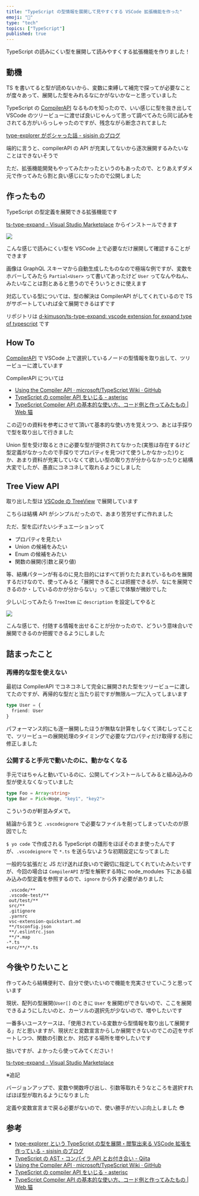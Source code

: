 ```yaml
---
title: "TypeScript の型情報を展開して見やすくする VSCode 拡張機能を作った"
emoji: "🌟"
type: "tech"
topics: ["TypeScript"]
published: true
---
```


TypeScript の読みにくい型を展開して読みやすくする拡張機能を作りました！

## 動機

TS を書いてると型が読めないから、変数に束縛して補完で探ってが必要なことが度々あって、展開した型をみれるなにかがないかなーと思っていました

TypeScript の [CompilerAPI](https://github.com/Microsoft/TypeScript/wiki/Using-the-Compiler-API) なるものを知ったので、いい感じに型を抜き出して VSCode のツリービューに渡せば良いじゃんって思って調べてみたら同じ試みをされてる方がいらっしゃったのですが、残念ながら断念されてました

[type-explorer がポシャった話 - sisisin のブログ](https://sisisin.hateblo.jp/entry/2020/09/12/174228)

端的に言うと、compilerAPI の API が充実してないから逐次展開するみたいなことはできないそうで

ただ、拡張機能開発もやってみたかったというのもあったので、とりあえずダメ元で作ってみたら割と良い感じになったので公開しました

## 作ったもの

TypeScript の型定義を展開できる拡張機能です

[ts-type-expand - Visual Studio Marketplace](https://marketplace.visualstudio.com/items?itemName=kimuson.ts-type-expand) からインストールできます

![](https://storage.googleapis.com/zenn-user-upload/8kr3n3tx3ymlfxzg992z1u8ud3kw)

こんな感じで読みにくい型を VSCode 上で必要なだけ展開して確認することができます

画像は GraphQL スキーマから自動生成したものなので極端な例ですが、変数をホバーしてみたら `Partial<User>` って書いてあったけど `User` ってなんやねん、みたいなことは割とあると思うのでそういうときに使えます

対応している型については、型の解決は CompilerAPI がしてくれているので TS がサポートしていれば全て展開できるはずです

リポジトリは [d-kimuson/ts-type-expand: vscode extension for expand type of typescript](https://github.com/d-kimuson/ts-type-expand) です

## How To

[CompilerAPI](https://github.com/Microsoft/TypeScript/wiki/Using-the-Compiler-API) で VSCode 上で選択しているノードの型情報を取り出して、ツリービューに渡しています

CompilerAPI については

- [Using the Compiler API · microsoft/TypeScript Wiki · GitHub](https://github.com/Microsoft/TypeScript/wiki/Using-the-Compiler-API#using-the-type-checker)
- [TypeScript の compiler API をいじる - asterisc](http://akito0107.hatenablog.com/entry/2018/12/23/020323)
- [TypeScript Compiler API の基本的な使い方、コード例と作ってみたもの \| Web 猫](https://katashin.info/2018/02/24/221)

この辺りの資料を参考にさせて頂いて基本的な使い方を覚えつつ、あとは手探りで型を取り出して行きました

Union 型を受け取るときに必要な型が提供されてなかった(実態は存在するけど型定義がなかったので手探りでプロパティを見つけて使うしかなかった)りとか、あまり資料が充実していなくて欲しい型の取り方が分からなかったりと結構大変でしたが、愚直にコネコネして取れるようにしました

## Tree View API

取り出した型は [VSCode の TreeView](https://code.visualstudio.com/api/extension-guides/tree-view) で展開しています

こちらは結構 API がシンプルだったので、あまり苦労せずに作れました

ただ、型を広げたいシチュエーションって

- プロパティを見たい
- Union の候補をみたい
- Enum の候補をみたい
- 関数の展開(引数と戻り値)

等、結構パターンが有るのに見た目的にはすべて折りたたまれているものを展開するだけなので、使ってみると「展開できることは把握できるが、なにを展開できるのか・しているのかが分からない」って感じで体験が微妙でした

少しいじってみたら `TreeItem` に `description` を設定してやると

![](https://storage.googleapis.com/zenn-user-upload/kfeg8zn69gg1qv3ra6c706l653et)

こんな感じで、付随する情報を出せることが分かったので、どういう意味合いで展開できるのか把握できるようにしました

## 詰まったこと

### 再帰的な型を使えない

最初は CompilerAPI でコネコネして完全に展開された型をツリービューに渡してたのですが、再帰的な型だと当たり前ですが無限ループに入ってしまいます

```ts
type User = {
  friend: User
}
```

パフォーマンス的にも逐一展開したほうが無駄な計算をしなくて済むしってことで、ツリービューの展開処理のタイミングで必要なプロパティだけ取得する形に修正しました

### 公開すると手元で動いたのに、動かなくなる

手元ではちゃんと動いているのに、公開してインストールしてみると組み込みの型が使えなくなっていました

```ts
type Foo = Array<string>
type Bar = Pick<Hoge, "key1", "key2">
```

こういうのが軒並みダメで。

結論から言うと `.vscodeignore` で必要なファイルを削ってしまっていたのが原因でした

`$ yo code` で作成される TypeScript の雛形をほぼそのまま使ったんですが、`.vscodeignore` で `*.ts` を送らないような初期設定になってました

一般的な拡張だと JS だけ送れば良いので親切に指定してくれていたみたいですが、今回の場合は `CompilerAPI` が型を解釈する時に node_modules 下にある組み込みの型定義を参照するので、`ignore` から外す必要がありました

```diff:.gitignore
 .vscode/**
 .vscode-test/**
 out/test/**
 src/**
 .gitignore
 .yarnrc
 vsc-extension-quickstart.md
 **/tsconfig.json
 **/.eslintrc.json
 **/*.map
-*.ts
+src/**/*.ts
```

## 今後やりたいこと

作ってみたら結構便利で、自分で使いたいので機能を充実させていこうと思っています

現状、配列の型展開(`User[]` のときに `User` を展開)ができないので、ここを展開できるようにしたいのと、カーソルの選択先が少ないので、増やしたいです

一番多いユースケースは、「使用されている変数から型情報を取り出して展開する」だと思いますが、現状だと変数宣言からしか展開できないのでこの辺をサポートしつつ、関数の引数とか、対応する場所を増やしたいです

拙いですが、よかったら使ってみてください！

[ts-type-expand - Visual Studio Marketplace](https://marketplace.visualstudio.com/items?itemName=kimuson.ts-type-expand)

※追記

バージョンアップで、変数や関数呼び出し、引数等取れそうなところを選択すればほぼ型が取れるようになりました

定義や変数宣言まで戻る必要がないので、使い勝手がだいぶ向上しました 😎

## 参考

- [type-explorer という TypeScript の型を展開・閲覧出来る VSCode 拡張を作っている - sisisin のブログ](https://sisisin.hateblo.jp/entry/2020/08/12/005305)
- [TypeScript の AST・コンパイラ API とお付き合い - Qiita](https://qiita.com/sisisin/items/eac8381563097334c4e2)
- [Using the Compiler API · microsoft/TypeScript Wiki · GitHub](https://github.com/Microsoft/TypeScript/wiki/Using-the-Compiler-API)
- [TypeScript の compiler API をいじる - asterisc](http://akito0107.hatenablog.com/entry/2018/12/23/020323)
- [TypeScript Compiler API の基本的な使い方、コード例と作ってみたもの \| Web 猫](https://katashin.info/2018/02/24/221)
